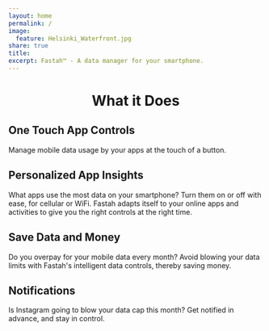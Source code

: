 ```yaml
---
layout: home
permalink: /
image:
  feature: Helsinki_Waterfront.jpg
share: true
title:
excerpt: Fastah™ - A data manager for your smartphone.
---
```

<h1 align="center">What it Does</h1>

<div class="tiles">

<div class="tile">
  <h2 class="post-title">One Touch App Controls</h2>
  <p class="post-excerpt">Manage mobile data usage by your apps at the touch of a button.
</p>
</div><!-- /.tile -->

<div class="tile">
  <h2 class="post-title">Personalized App Insights</h2>
  <p class="post-excerpt">What apps use the most data on your smartphone? Turn them on or off with ease, for cellular or WiFi. Fastah adapts itself to your online apps and activities to give you the right controls at the right time.</p>
</div><!-- /.tile -->

<div class="tile">
  <h2 class="post-title">Save Data and Money</h2>
  <p class="post-excerpt">Do you overpay for your mobile data every month? Avoid blowing your data limits with Fastah's intelligent data controls, thereby saving money.</p>
</div><!-- /.tile -->

<div class="tile">
<h2 class="post-title">Notifications</h2>
<p class="post-excerpt">Is Instagram going to blow your data cap this month? Get notified in advance, and stay in control.</p>
</div><!-- /.tile -->

</div><!-- /.tiles -->
